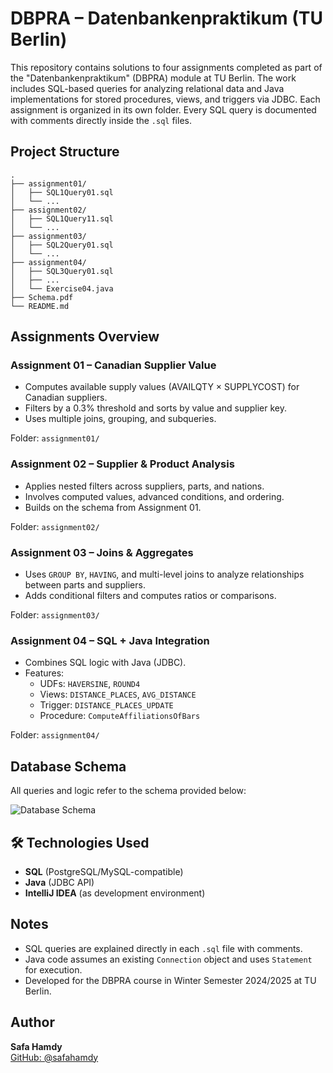# DBPRA – Datenbankenpraktikum (TU Berlin)

This repository contains solutions to four assignments completed as part of the "Datenbankenpraktikum" (DBPRA) module at TU Berlin. 
The work includes SQL-based queries for analyzing relational data and Java implementations for stored procedures, views, and triggers via JDBC.
Each assignment is organized in its own folder. Every SQL query is documented with comments directly inside the `.sql` files.


## Project Structure
```
.
├── assignment01/
│   ├── SQL1Query01.sql
│   └── ...
├── assignment02/
│   ├── SQL1Query11.sql
│   └── ...
├── assignment03/
│   ├── SQL2Query01.sql
│   └── ...
├── assignment04/
│   ├── SQL3Query01.sql
│   ├── ...
│   └── Exercise04.java
├── Schema.pdf
└── README.md
```




## Assignments Overview

### Assignment 01 – Canadian Supplier Value

- Computes available supply values (AVAILQTY × SUPPLYCOST) for Canadian suppliers.
- Filters by a 0.3% threshold and sorts by value and supplier key.
- Uses multiple joins, grouping, and subqueries.

Folder: `assignment01/`  


### Assignment 02 – Supplier & Product Analysis

- Applies nested filters across suppliers, parts, and nations.
- Involves computed values, advanced conditions, and ordering.
- Builds on the schema from Assignment 01.

Folder: `assignment02/`



### Assignment 03 – Joins & Aggregates

- Uses `GROUP BY`, `HAVING`, and multi-level joins to analyze relationships between parts and suppliers.
- Adds conditional filters and computes ratios or comparisons.

Folder: `assignment03/`


###  Assignment 04 – SQL + Java Integration

- Combines SQL logic with Java (JDBC).
- Features:
  - UDFs: `HAVERSINE`, `ROUND4`
  - Views: `DISTANCE_PLACES`, `AVG_DISTANCE`
  - Trigger: `DISTANCE_PLACES_UPDATE`
  - Procedure: `ComputeAffiliationsOfBars`

Folder: `assignment04/`  



##  Database Schema

All queries and logic refer to the schema provided below:

![Database Schema](./DatabaseSchema.jpg)

> 


## 🛠 Technologies Used

- **SQL** (PostgreSQL/MySQL-compatible)
- **Java** (JDBC API)
- **IntelliJ IDEA** (as development environment)


## Notes

- SQL queries are explained directly in each `.sql` file with comments.
- Java code assumes an existing `Connection` object and uses `Statement` for execution.
- Developed for the DBPRA course in Winter Semester 2024/2025 at TU Berlin.


## Author

**Safa Hamdy**  
[GitHub: @safahamdy](https://github.com/safahamdy)
